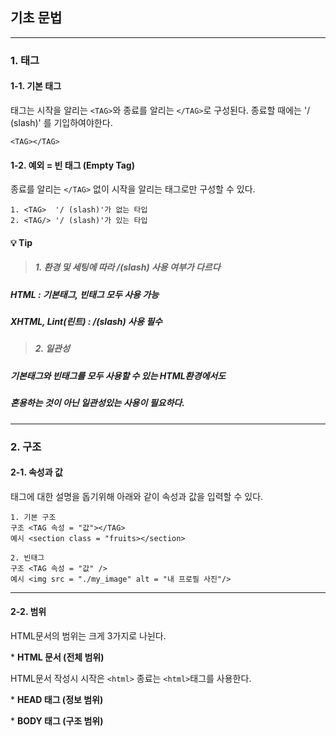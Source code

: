 ## 기초 문법
---
### 1. 태그

#### 1-1. **기본 태그**
태그는 시작을 알리는 ```<TAG>```와 종료를 알리는 ```</TAG>```로 구성된다.
종료할 때에는 '/ (slash)' 를 기입하여야한다.
```
<TAG></TAG>
```


#### 1-2. **예외** = 빈 태그 (Empty Tag)
종료를 알리는 ```</TAG>``` 없이 시작을 알리는 태그로만 구성할 수 있다.
```
1. <TAG>  '/ (slash)'가 없는 타입
2. <TAG/> '/ (slash)'가 있는 타입
```

#### 💡 Tip 
> ##### 1. 환경 및 세팅에 따라 /(slash) 사용 여부가 다르다

##### HTML : 기본태그, 빈태그 모두 사용 가능
##### XHTML, Lint(린트) : /(slash) 사용 필수

> ##### 2. 일관성

##### 기본태그와 빈태그를 모두 사용할 수 있는 HTML환경에서도
##### 혼용하는 것이 아닌 일관성있는 사용이 필요하다.


---
### 2. 구조

#### 2-1. **속성과 값**
태그에 대한 설명을 돕기위해 아래와 같이 속성과 값을 입력할 수 있다.
```
1. 기본 구조
구조 <TAG 속성 = "값"></TAG>
예시 <section class = "fruits></section>

2. 빈태그
구조 <TAG 속성 = "값" />
예시 <img src = "./my_image" alt = "내 프로필 사진"/>	
```

---
#### 2-2. **범위**
HTML문서의 범위는 크게 3가지로 나뉜다.

 \* **HTML 문서 (전체 범위)**

HTML문서 작성시 시작은 ```<html>``` 종료는 ```<html>```태그를 사용한다.

  
 \* **HEAD 태그 (정보 범위)**

 \* **BODY 태그 (구조 범위)**
